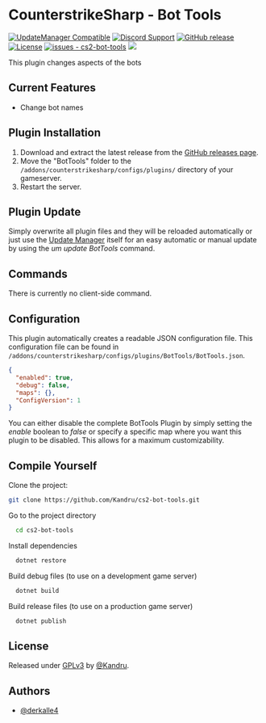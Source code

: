 # CounterstrikeSharp - Bot Tools

[![UpdateManager Compatible](https://img.shields.io/badge/CS2-UpdateManager-darkgreen)](https://github.com/Kandru/cs2-update-manager/)
[![Discord Support](https://img.shields.io/discord/289448144335536138?label=Discord%20Support&color=darkgreen)](https://discord.gg/bkuF8xKHUt)
[![GitHub release](https://img.shields.io/github/release/Kandru/cs2-bot-tools?include_prereleases=&sort=semver&color=blue)](https://github.com/Kandru/cs2-bot-tools/releases/)
[![License](https://img.shields.io/badge/License-GPLv3-blue)](#license)
[![issues - cs2-bot-tools](https://img.shields.io/github/issues/Kandru/cs2-bot-tools?color=darkgreen)](https://github.com/Kandru/cs2-bot-tools/issues)
[![](https://www.paypalobjects.com/en_US/i/btn/btn_donateCC_LG.gif)](https://www.paypal.com/donate/?hosted_button_id=C2AVYKGVP9TRG)

This plugin changes aspects of the bots

## Current Features

- Change bot names

## Plugin Installation

1. Download and extract the latest release from the [GitHub releases page](https://github.com/Kandru/cs2-bot-tools/releases/).
2. Move the "BotTools" folder to the `/addons/counterstrikesharp/configs/plugins/` directory of your gameserver.
3. Restart the server.

## Plugin Update

Simply overwrite all plugin files and they will be reloaded automatically or just use the [Update Manager](https://github.com/Kandru/cs2-update-manager/) itself for an easy automatic or manual update by using the *um update BotTools* command.

## Commands

There is currently no client-side command.

## Configuration

This plugin automatically creates a readable JSON configuration file. This configuration file can be found in `/addons/counterstrikesharp/configs/plugins/BotTools/BotTools.json`.

```json
{
  "enabled": true,
  "debug": false,
  "maps": {},
  "ConfigVersion": 1
}
```

You can either disable the complete BotTools Plugin by simply setting the *enable* boolean to *false* or specify a specific map where you want this plugin to be disabled. This allows for a maximum customizability.

## Compile Yourself

Clone the project:

```bash
git clone https://github.com/Kandru/cs2-bot-tools.git
```

Go to the project directory

```bash
  cd cs2-bot-tools
```

Install dependencies

```bash
  dotnet restore
```

Build debug files (to use on a development game server)

```bash
  dotnet build
```

Build release files (to use on a production game server)

```bash
  dotnet publish
```

## License

Released under [GPLv3](/LICENSE) by [@Kandru](https://github.com/Kandru).

## Authors

- [@derkalle4](https://www.github.com/derkalle4)
